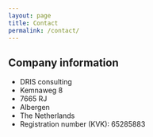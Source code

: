 ```yaml
---
layout: page
title: Contact
permalink: /contact/
---
```


## Company information
* DRIS consulting
* Kemnaweg 8
* 7665 RJ
* Albergen
* The Netherlands
* Registration number (KVK): 65285883
